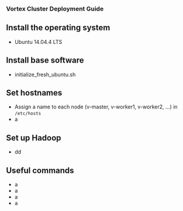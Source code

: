 ### Vortex Cluster Deployment Guide

## Install the operating system
* Ubuntu 14.04.4 LTS

## Install base software
* initialize_fresh_ubuntu.sh

## Set hostnames
* Assign a name to each node (v-master, v-worker1, v-worker2, ...) in `/etc/hosts`
* a

## Set up Hadoop
* dd

## Useful commands
* a
* a
* a
* a

